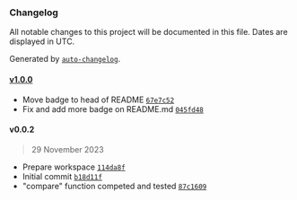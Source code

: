 ### Changelog

All notable changes to this project will be documented in this file. Dates are displayed in UTC.

Generated by [`auto-changelog`](https://github.com/CookPete/auto-changelog).

#### [v1.0.0](https://github.com/adhisimon/hostname-natural-order/compare/v0.0.2...v1.0.0)

- Move badge to head of README [`67e7c52`](https://github.com/adhisimon/hostname-natural-order/commit/67e7c52e8c275e2531a4183970b9e16d514db343)
- Fix and add more badge on README.md [`045fd48`](https://github.com/adhisimon/hostname-natural-order/commit/045fd48c4de79c2651a20319cc71308cdc59f306)

#### v0.0.2

> 29 November 2023

- Prepare workspace [`114da8f`](https://github.com/adhisimon/hostname-natural-order/commit/114da8f29747f91d910ce4665bb97b5b468ae6b4)
- Initial commit [`b18d11f`](https://github.com/adhisimon/hostname-natural-order/commit/b18d11fac8e86691a9a9b83929e516ae57f1f05d)
- "compare" function competed and tested [`87c1609`](https://github.com/adhisimon/hostname-natural-order/commit/87c1609867846bea97e9504aab39ec49666103f8)
